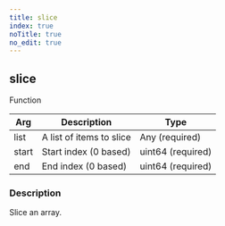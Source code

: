 ```yaml
---
title: slice
index: true
noTitle: true
no_edit: true
---
```




<div class="vql_item"></div>


## slice
<span class='vql_type label label-warning pull-right page-header'>Function</span>



<div class="vqlargs"></div>

Arg | Description | Type
----|-------------|-----
list|A list of items to slice|Any (required)
start|Start index (0 based)|uint64 (required)
end|End index (0 based)|uint64 (required)

### Description

Slice an array.

